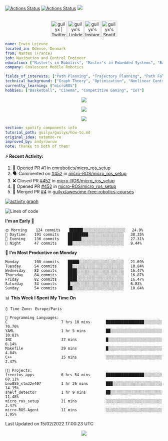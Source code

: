 [![Actions Status](https://github.com/guilyx/guilyx/workflows/wakatime-stats/badge.svg)](https://github.com/guilyx/guilyx/actions)
[![Actions Status](https://github.com/guilyx/guilyx/workflows/update-gh-activity/badge.svg)](https://github.com/guilyx/guilyx/actions)
![](https://visitor-badge.glitch.me/badge?page_id=guilyx.guilyx)

<p align="center">
<br/>
<a href="https://twitter.com/spida_rwin">
  <img alt="guilyx | Twitter" width="50px" src="https://user-images.githubusercontent.com/43545812/144034996-602b144a-16e1-41cc-99e7-c6040b20dcaf.png"/>
</a>
<a href="https://www.linkedin.com/in/erwinlejeune-lkn">
  <img alt="guilyx's LinkdeIN" width="50px" src="https://user-images.githubusercontent.com/43545812/144035037-0f415fc7-9f96-4517-a370-ccc6e78a714b.png" />
</a>
<a href="https://www.instagram.com/spid_erwin">
  <img alt="guilyx's Instagram" width="50px" src="https://user-images.githubusercontent.com/43545812/144035088-0dfb165f-8fe0-4d13-896c-876c29d2b128.png" />
</a>
<a href="https://open.spotify.com/user/11147618695?si=zZFn6uAGRLyoU02lsG50GA">
  <img alt="guilyx's Spotify" width="50px" src="https://user-images.githubusercontent.com/43545812/144035120-1ad5169b-91c7-4078-bef9-6a82c733f373.png" />
</a>
</p>

```yaml
name: Erwin Lejeune
located_in: Odense, Denmark
from: Nantes (France)
job: Navigation and Control Engineer
education: ["Master's in Robotics", "Master's in Embedded Systems", "Bachelor's in Electronics"]
company: Coalescent Mobile Robotics

fields_of_interests: ["Path Planning", "Trajectory Planning", "Path Following", "Behaviour Planning", "Localization", "Sensor Fusion", "Embedded Systems"]
technical_background: ["Graph Theory", "Optimization", "Nonlinear Control", "Real-Time Systems", "Automated Planning"]
currently_learning: ["microROS"]
hobbies: ["Basketball", "Cinema", "Competitive Gaming", "IoT"]
```

<p align="center">
  <img alig src="https://github-profile-trophy.vercel.app/?username=guilyx&column=6&rank=SSS,SS,S,AAA,AA,A,B,C" />
</p>

<p align="center">
  <a href="https://spotify-github-profile.vercel.app/api/view?uid=11147618695&redirect=true">
    <img src="https://spotify-github-profile.vercel.app/api/view?uid=11147618695&cover_image=true&theme=default&bar_color=e3e3e3&bar_color_cover=true">
  </a>
</p>

<p align="center">
  <img src="https://guilyx.vercel.app/api/top-played">
</p>
 
```yaml
section: spotify components info
tutorial_path: guilyx/guilyx/how-to.md
original_idea: natemoo-re
improved_by: andyruwruw
note: thanks to both of them!
```


**:zap: Recent Activity:**

<!--START_SECTION:activity-->
1. 💪 Opened PR [#1](https://github.com/cmrobotics/micro_ros_setup/pull/1) in [cmrobotics/micro_ros_setup](https://github.com/cmrobotics/micro_ros_setup)
2. 🗣 Commented on [#452](https://github.com/micro-ROS/micro_ros_setup/issues/452) in [micro-ROS/micro_ros_setup](https://github.com/micro-ROS/micro_ros_setup)
3. ❌ Closed PR [#452](https://github.com/micro-ROS/micro_ros_setup/pull/452) in [micro-ROS/micro_ros_setup](https://github.com/micro-ROS/micro_ros_setup)
4. 💪 Opened PR [#452](https://github.com/micro-ROS/micro_ros_setup/pull/452) in [micro-ROS/micro_ros_setup](https://github.com/micro-ROS/micro_ros_setup)
5. 🎉 Merged PR [#4](https://github.com/guilyx/awesome-free-robotics-courses/pull/4) in [guilyx/awesome-free-robotics-courses](https://github.com/guilyx/awesome-free-robotics-courses)
<!--END_SECTION:activity-->

[![activity graph](https://activity-graph.herokuapp.com/graph?username=guilyx&custom_title=Erwin's%20activity%20graph&theme=github-light&hide_border=true)](https://github.com/ashutosh00710/github-readme-activity-graph)

<!--START_SECTION:waka-->
![Lines of code](https://img.shields.io/badge/From%20Hello%20World%20I%27ve%20Written-295%20Thousand%20lines%20of%20code-blue)

**I'm an Early 🐤** 

```text
🌞 Morning    124 commits    ██████░░░░░░░░░░░░░░░░░░░   24.9% 
🌆 Daytime    191 commits    █████████░░░░░░░░░░░░░░░░   38.35% 
🌃 Evening    136 commits    ██████░░░░░░░░░░░░░░░░░░░   27.31% 
🌙 Night      47 commits     ██░░░░░░░░░░░░░░░░░░░░░░░   9.44%

```
📅 **I'm Most Productive on Monday** 

```text
Monday       108 commits    █████░░░░░░░░░░░░░░░░░░░░   21.69% 
Tuesday      54 commits     ██░░░░░░░░░░░░░░░░░░░░░░░   10.84% 
Wednesday    82 commits     ████░░░░░░░░░░░░░░░░░░░░░   16.47% 
Thursday     84 commits     ████░░░░░░░░░░░░░░░░░░░░░   16.87% 
Friday       82 commits     ████░░░░░░░░░░░░░░░░░░░░░   16.47% 
Saturday     34 commits     █░░░░░░░░░░░░░░░░░░░░░░░░   6.83% 
Sunday       54 commits     ██░░░░░░░░░░░░░░░░░░░░░░░   10.84%

```


📊 **This Week I Spent My Time On** 

```text
⌚︎ Time Zone: Europe/Paris

💬 Programming Languages: 
C                        7 hrs 10 mins       █████████████████░░░░░░░░   70.76% 
YAML                     1 hr 5 mins         ██░░░░░░░░░░░░░░░░░░░░░░░   10.81% 
INI                      37 mins             █░░░░░░░░░░░░░░░░░░░░░░░░   6.14% 
Makefile                 29 mins             █░░░░░░░░░░░░░░░░░░░░░░░░   4.84% 
C++                      15 mins             ░░░░░░░░░░░░░░░░░░░░░░░░░   2.47%

🐱‍💻 Projects: 
freertos_apps            6 hrs 54 mins       █████████████████░░░░░░░░   68.11% 
bno055_stm32e407         1 hr 26 mins        ███░░░░░░░░░░░░░░░░░░░░░░   14.15% 
shelf_detector           1 hr 9 mins         ██░░░░░░░░░░░░░░░░░░░░░░░   11.48% 
micro_ros_setup          21 mins             ░░░░░░░░░░░░░░░░░░░░░░░░░   3.47% 
micro-ROS-Agent          11 mins             ░░░░░░░░░░░░░░░░░░░░░░░░░   1.95%

```


 Last Updated on 15/02/2022 17:00:23 UTC
<!--END_SECTION:waka-->

<p align="center">
  <img src="https://capsule-render.vercel.app/api?type=waving&color=gradient&height=60&section=footer"/>
</p>

